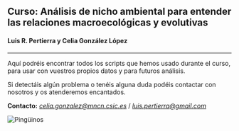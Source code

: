 ## **Curso: Análisis de nicho ambiental para entender las relaciones macroecológicas y evolutivas**

#### **Luis R. Pertierra y Celia González López**
---
Aquí podréis encontrar todos los scripts que hemos usado durante el curso, para usar con vuestros
propios datos y para futuros análisis.

Si detectáis algún problema o tenéis alguna duda podéis contactar con nosotros y os atenderemos
encantados.

**Contacto:** <span style="color:blue"> *celia.gonzalez@mncn.csic.es* </span> /
<span style="color:blue"> *luis.pertierra@gmail.com*


![Pingüinos](https://www.hogarmania.com/archivos/202104/aspectos-curiosos-pinguinos-portada-1280x720x80xX.jpg)
